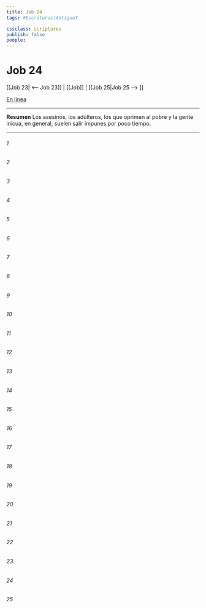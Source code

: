 ```yaml
---
title: Job 24
tags: #Escrituras\AntiguoT

cssclass: scriptures
publish: false
people:
---
```


# Job 24
[[Job 23| <-- Job 23]] | [[Job]] | [[Job 25|Job 25 --> ]]

[En línea](https://churchofjesuschrist.org/study/scriptures/ot/job/24?lang=spa)

---
__Resumen__
Los asesinos, los adúlteros, los que oprimen al pobre y la gente inicua, en general, suelen salir impunes por poco tiempo.

---
###### 1 


###### 2 


###### 3 


###### 4 


###### 5 


###### 6 


###### 7 


###### 8 


###### 9 


###### 10 


###### 11 


###### 12 


###### 13 


###### 14 


###### 15 


###### 16 


###### 17 


###### 18 


###### 19 


###### 20 


###### 21 


###### 22 


###### 23 


###### 24 


###### 25 


